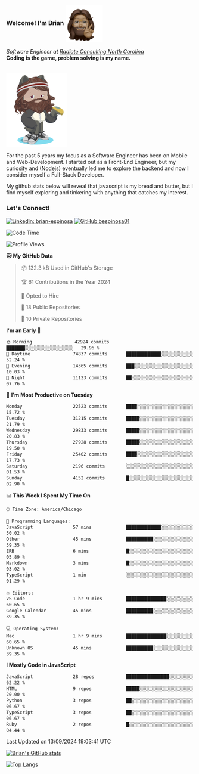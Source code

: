 ###  Welcome! I'm Brian <img align="center" src="https://github.com/bespinosa01/bespinosa01/blob/main/assets/peace-animoji.png" height="100" /></h2>
<p><em>Software Engineer at <a href="https://www.radiateconsulting.coop/north-carolina-tech-coop">Radiate Consulting North Carolina</a>
 <br/>
<!-- </br>Developer Consultant at <a href="https://codethedream.org/">Code The Dream</a> -->
</em> <b>Coding is the game, problem solving is my name.</b></p>

<br/>


 <img align="center" src="https://github.com/bespinosa01/bespinosa01/blob/main/assets/octo-me.png" height="200" /> 
 <p>
 For the past 5 years my focus as a Software Engineer has been on Mobile and Web-Development. I started out as a Front-End Engineer, but my curiosity and (Nodejs) eventually led me to explore the backend and now I consider myself a Full-Stack Developer.
</p>
<p>
 My github stats below will reveal that javascript is my bread and butter, but I find myself exploring and tinkering with anything that catches my interest. 
 </p>
 
 
### Let's Connect!

[![Linkedin: brian-espinosa](https://img.shields.io/badge/-brian--espinosa-blue?style=flat-square&logo=Linkedin&logoColor=white&link=https://www.linkedin.com/in/brian-espinosa/)](https://www.linkedin.com/in/brian-espinosa/)
[![GitHub bespinosa01](https://img.shields.io/github/followers/bespinosa01?label=follow&style=social)](https://github.com/bespinosa01)



<!--START_SECTION:waka-->
![Code Time](http://img.shields.io/badge/Code%20Time-1%2C646%20hrs%2026%20mins-blue)

![Profile Views](http://img.shields.io/badge/Profile%20Views-0-blue)

**🐱 My GitHub Data** 

> 📦 132.3 kB Used in GitHub's Storage 
 > 
> 🏆 61 Contributions in the Year 2024
 > 
> 💼 Opted to Hire
 > 
> 📜 18 Public Repositories 
 > 
> 🔑 10 Private Repositories 
 > 
**I'm an Early 🐤** 

```text
🌞 Morning                42924 commits       ███████░░░░░░░░░░░░░░░░░░   29.96 % 
🌆 Daytime                74837 commits       █████████████░░░░░░░░░░░░   52.24 % 
🌃 Evening                14365 commits       ███░░░░░░░░░░░░░░░░░░░░░░   10.03 % 
🌙 Night                  11123 commits       ██░░░░░░░░░░░░░░░░░░░░░░░   07.76 % 
```
📅 **I'm Most Productive on Tuesday** 

```text
Monday                   22523 commits       ████░░░░░░░░░░░░░░░░░░░░░   15.72 % 
Tuesday                  31215 commits       █████░░░░░░░░░░░░░░░░░░░░   21.79 % 
Wednesday                29833 commits       █████░░░░░░░░░░░░░░░░░░░░   20.83 % 
Thursday                 27928 commits       █████░░░░░░░░░░░░░░░░░░░░   19.50 % 
Friday                   25402 commits       ████░░░░░░░░░░░░░░░░░░░░░   17.73 % 
Saturday                 2196 commits        ░░░░░░░░░░░░░░░░░░░░░░░░░   01.53 % 
Sunday                   4152 commits        █░░░░░░░░░░░░░░░░░░░░░░░░   02.90 % 
```


📊 **This Week I Spent My Time On** 

```text
🕑︎ Time Zone: America/Chicago

💬 Programming Languages: 
JavaScript               57 mins             █████████████░░░░░░░░░░░░   50.02 % 
Other                    45 mins             ██████████░░░░░░░░░░░░░░░   39.35 % 
ERB                      6 mins              █░░░░░░░░░░░░░░░░░░░░░░░░   05.89 % 
Markdown                 3 mins              █░░░░░░░░░░░░░░░░░░░░░░░░   03.02 % 
TypeScript               1 min               ░░░░░░░░░░░░░░░░░░░░░░░░░   01.29 % 

🔥 Editors: 
VS Code                  1 hr 9 mins         ███████████████░░░░░░░░░░   60.65 % 
Google Calendar          45 mins             ██████████░░░░░░░░░░░░░░░   39.35 % 

💻 Operating System: 
Mac                      1 hr 9 mins         ███████████████░░░░░░░░░░   60.65 % 
Unknown OS               45 mins             ██████████░░░░░░░░░░░░░░░   39.35 % 
```

**I Mostly Code in JavaScript** 

```text
JavaScript               28 repos            ████████████████░░░░░░░░░   62.22 % 
HTML                     9 repos             █████░░░░░░░░░░░░░░░░░░░░   20.00 % 
Python                   3 repos             ██░░░░░░░░░░░░░░░░░░░░░░░   06.67 % 
TypeScript               3 repos             ██░░░░░░░░░░░░░░░░░░░░░░░   06.67 % 
Ruby                     2 repos             █░░░░░░░░░░░░░░░░░░░░░░░░   04.44 % 
```




 Last Updated on 13/09/2024 19:03:41 UTC
<!--END_SECTION:waka-->


<!--  Github STATS -->
[![Brian's GitHub stats](https://github-readme-stats.vercel.app/api?username=bespinosa01&hide=stars,contribs&count_private=true&show_icons=true)](https://github.com/anuraghazra/github-readme-stats)

[![Top Langs](https://github-readme-stats.vercel.app/api/top-langs/?username=bespinosa01&layout=compact)](https://github.com/anuraghazra/github-readme-stats)



<!--
**bespinosa01/bespinosa01** is a ✨ _special_ ✨ repository because its `README.md` (this file) appears on your GitHub profile.

Here are some ideas to get you started:

- 🔭 I’m currently working on ...
- 🌱 I’m currently learning ...
- 👯 I’m looking to collaborate on ...
- 🤔 I’m looking for help with ...
- 💬 Ask me about ...
- 📫 How to reach me: ...
- 😄 Pronouns: ...
- ⚡ Fun fact: ...
-->
